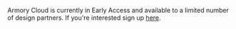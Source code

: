 Armory Cloud is currently in Early Access and available to a limited number of design partners. If you're interested sign up [here](https://www.armory.io/armory-spinnaker-as-a-service/).